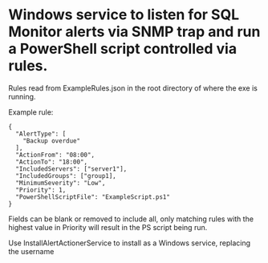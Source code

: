 # Windows service to listen for SQL Monitor alerts via SNMP trap and run a PowerShell script controlled via rules.

Rules read from ExampleRules.json in the root directory of where the exe is running.

Example rule:

    {
      "AlertType": [
        "Backup overdue"
      ],
      "ActionFrom": "08:00",
      "ActionTo": "18:00",
      "IncludedServers": ["server1"],
      "IncludedGroups": ["group1],
      "MinimumSeverity": "Low",
      "Priority": 1,
      "PowerShellScriptFile": "ExampleScript.ps1"
    }
    
 Fields can be blank or removed to include all, only matching rules with the highest value in Priority will result in the PS script being run.
 
 Use InstallAlertActionerService to install as a Windows service, replacing the username
